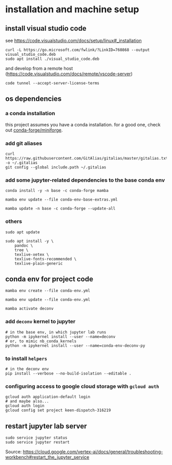 # installation and machine setup

## install visual studio code

see https://code.visualstudio.com/docs/setup/linux#_installation

```shell
curl -L https://go.microsoft.com/fwlink/?LinkID=760868 --output visual_studio_code.deb
sudo apt install ./visual_studio_code.deb
```

and develop from a remote host (https://code.visualstudio.com/docs/remote/vscode-server)

```shell
code tunnel --accept-server-license-terms
```

## os dependencies

### a conda installation

this project assumes you have a conda installation. for a good one, check out [conda-forge/miniforge](https://github.com/conda-forge/miniforge).

### add git aliases

```shell
curl https://raw.githubusercontent.com/GitAlias/gitalias/master/gitalias.txt -o ~/.gitalias
git config --global include.path ~/.gitalias
```

### add some jupyter-related dependencies to the base conda env

```shell
conda install -y -n base -c conda-forge mamba

mamba env update --file conda-env-base-extras.yml

mamba update -n base -c conda-forge --update-all
```

### others

```shell
sudo apt update

sudo apt install -y \
    pandoc \
    tree \
    texlive-xetex \
    texlive-fonts-recommended \
    texlive-plain-generic
```

## conda env for project code

```shell
mamba env create --file conda-env.yml

mamba env update --file conda-env.yml

mamba activate deconv
```

### add `deconv` kernel to jupyter

```shell
# in the base env, in which jupyter lab runs
python -m ipykernel install --user --name=deconv
# or, to mimic nb_conda_kernels
python -m ipykernel install --user --name=conda-env-deconv-py
```

### to install `helpers`

```shell
# in the deconv env
pip install --verbose --no-build-isolation --editable .
```

### configuring access to google cloud storage with `gcloud auth`

```shell
gcloud auth application-default login
# and maybe also...
gcloud auth login
gcloud config set project keen-dispatch-316219
```

## restart jupyter lab server

```shell
sudo service jupyter status
sudo service jupyter restart
```

Source: https://cloud.google.com/vertex-ai/docs/general/troubleshooting-workbench#restart_the_jupyter_service
